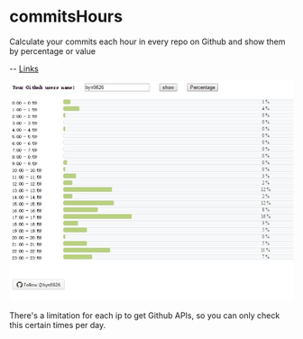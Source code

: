 # commitsHours
Calculate your commits each hour in every repo on Github and show them by percentage or value

--
[Links](http://other.thousanday.com/commit)

![Commits](https://raw.githubusercontent.com/byn9826/commitsHours/master/example.JPG)

There's a limitation for each ip to get Github APIs, so you can only check this certain times per day.
